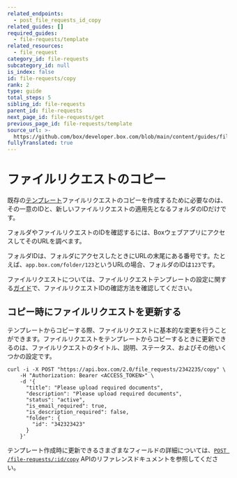 ```yaml
---
related_endpoints:
  - post_file_requests_id_copy
related_guides: []
required_guides:
  - file-requests/template
related_resources:
  - file_request
category_id: file-requests
subcategory_id: null
is_index: false
id: file-requests/copy
rank: 2
type: guide
total_steps: 5
sibling_id: file-requests
parent_id: file-requests
next_page_id: file-requests/get
previous_page_id: file-requests/template
source_url: >-
  https://github.com/box/developer.box.com/blob/main/content/guides/file-requests/copy.md
fullyTranslated: true
---
```

# ファイルリクエストのコピー

既存の[テンプレート](g://file-requests/template)ファイルリクエストのコピーを作成するために必要なのは、その一意のIDと、新しいファイルリクエストの適用先となるフォルダのIDだけです。

<Samples id="post_file_requests_id_copy">

</Samples>

<Message notice>

フォルダやファイルリクエストのIDを確認するには、BoxウェブアプリにアクセスしてそのURLを調べます。

フォルダIDは、フォルダにアクセスしたときにURLの末尾にある番号です。たとえば、`app.box.com/folder/123`というURLの場合、フォルダのIDは`123`です。

ファイルリクエストについては、ファイルリクエストテンプレートの設定に関する[ガイド](g://file-requests/template)で、ファイルリクエストIDの確認方法を確認してください。

</Message>

## コピー時にファイルリクエストを更新する

テンプレートからコピーする際、ファイルリクエストに基本的な変更を行うことができます。ファイルリクエストをテンプレートからコピーするときに更新できるのは、ファイルリクエストのタイトル、説明、ステータス、およびその他いくつかの設定です。

```curl
curl -i -X POST "https://api.box.com/2.0/file_requests/2342235/copy" \
    -H "Authorization: Bearer <ACCESS_TOKEN>" \
    -d '{
      "title": "Please upload required documents",
      "description": "Please upload required documents",
      "status": "active",
      "is_email_required": true,
      "is_description_required": false,
      "folder": {
        "id": "342323423"
      }
    }'

```

<Message notice>

テンプレート作成時に更新できるさまざまなフィールドの詳細については、[`POST /file-requests/:id/copy`](e://post_file_requests_id_copy) APIのリファレンスドキュメントを参照してください。

</Message>